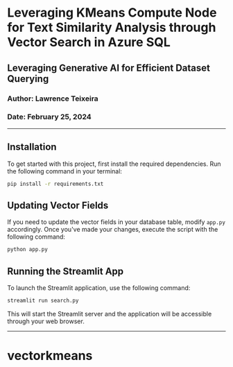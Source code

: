 # Leveraging KMeans Compute Node for Text Similarity Analysis through Vector Search in Azure SQL 

## Leveraging Generative AI for Efficient Dataset Querying

### Author: Lawrence Teixeira
### Date: February 25, 2024

---

## Installation

To get started with this project, first install the required dependencies. Run the following command in your terminal:

```bash
pip install -r requirements.txt
```

## Updating Vector Fields

If you need to update the vector fields in your database table, modify `app.py` accordingly. Once you've made your changes, execute the script with the following command:

```bash
python app.py
```

## Running the Streamlit App

To launch the Streamlit application, use the following command:

```bash
streamlit run search.py
```

This will start the Streamlit server and the application will be accessible through your web browser.

---
# vectorkmeans
